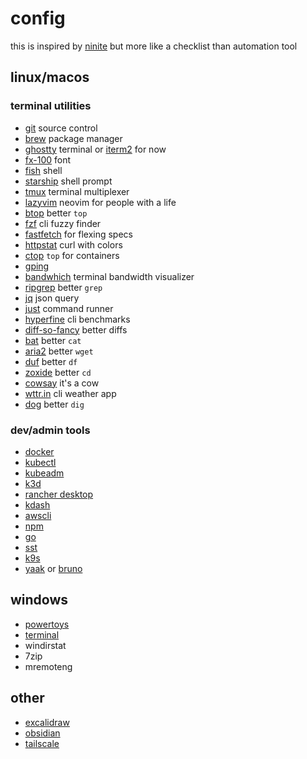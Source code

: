 # config

this is inspired by [ninite](https://ninite.com/) but more like a checklist than automation tool

## linux/macos

### terminal utilities
- [git](https://git-scm.com/downloads) source control
- [brew](https://brew.sh/) package manager
- [ghostty](https://github.com/ghostty-org) terminal or [iterm2](https://formulae.brew.sh/cask/iterm2) for now
- [fx-100](https://berkeleygraphics.com/products/FX-100/) font
- [fish](https://github.com/fish-shell/fish-shell) shell
- [starship](https://starship.rs/) shell prompt
- [tmux](https://github.com/tmux/tmux/wiki) terminal multiplexer
- [lazyvim](https://github.com/LazyVim/LazyVim) neovim for people with a life
- [btop](https://github.com/aristocratos/btop) better `top`
- [fzf](https://github.com/junegunn/fzf) cli fuzzy finder
- [fastfetch](https://github.com/fastfetch-cli/fastfetch) for flexing specs
- [httpstat](https://github.com/davecheney/httpstat) curl with colors
- [ctop](https://github.com/bcicen/ctop) `top` for containers
- [gping](https://github.com/orf/gping?tab=readme-ov-file) 
- [bandwhich](https://github.com/imsnif/bandwhich) terminal bandwidth visualizer  
- [ripgrep](https://github.com/BurntSushi/ripgrep) better `grep`
- [jq](https://jqlang.github.io/jq/) json query
- [just](https://github.com/casey/just) command runner
- [hyperfine](https://github.com/sharkdp/hyperfine) cli benchmarks
- [diff-so-fancy](https://github.com/so-fancy/diff-so-fancy) better diffs
- [bat](https://github.com/sharkdp/bat) better `cat`
- [aria2](https://aria2.github.io/) better `wget`
- [duf](https://github.com/muesli/duf) better `df`
- [zoxide](https://github.com/ajeetdsouza/zoxide) better `cd`
- [cowsay](https://github.com/piuccio/cowsay) it's a cow
- [wttr.in](https://github.com/chubin/wttr.in) cli weather app
- [dog](https://github.com/ogham/dog) better `dig`

### dev/admin tools
- [docker](https://www.docker.com/)
- [kubectl](https://kubernetes.io/docs/tasks/tools/)
- [kubeadm](https://kubernetes.io/docs/setup/production-environment/tools/kubeadm/install-kubeadm/)
- [k3d](https://k3d.io/v5.7.4/)
- [rancher desktop](https://github.com/rancher-sandbox/rancher-desktop/)
- [kdash](https://github.com/kdash-rs/kdash)
- [awscli](https://github.com/aws/aws-cli)
- [npm](https://docs.npmjs.com/downloading-and-installing-node-js-and-npm)
- [go](https://go.dev/dl/)
- [sst](https://github.com/sst/ion)
- [k9s](https://k9scli.io/)
- [yaak](https://yaak.app/) or [bruno](https://www.usebruno.com/)

## windows
- [powertoys](https://github.com/microsoft/PowerToys)
- [terminal](https://github.com/microsoft/terminal)
- windirstat 
- 7zip
- mremoteng

## other
- [excalidraw](https://excalidraw.com/)
- [obsidian](https://obsidian.md/)
- [tailscale](https://tailscale.com/)
